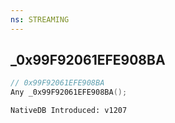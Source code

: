 ```yaml
---
ns: STREAMING
---
```

## _0x99F92061EFE908BA

```c
// 0x99F92061EFE908BA
Any _0x99F92061EFE908BA();
```

```
NativeDB Introduced: v1207
```

